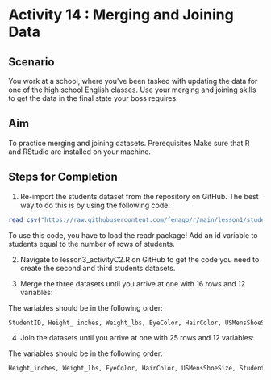 # Activity 14 : Merging and Joining Data
## Scenario

You work at a school, where you've been tasked with updating the data for one of the high school English classes. Use your merging and joining skills to get the data in the final state your boss requires.

## Aim

To practice merging and joining datasets. Prerequisites Make sure that R and RStudio are installed on your machine.

## Steps for Completion

1. Re-import the students dataset from the repository on GitHub. The best way to do this is by using the following code:
```r
read_csv("https://raw.githubusercontent.com/fenago/r/main/lesson1/students.csv")
```

To use this code, you have to load the readr package!
Add an id variable to students equal to the number of rows of students.

2. Navigate to lesson3_activityC2.R on GitHub to get the code you need to create the second and third students datasets.

3. Merge the three datasets until you arrive at one with 16 rows and 12 variables:

The variables should be in the following order: 

```r
StudentID, Height_ inches, Weight_lbs, EyeColor, HairColor, USMensShoeSize, Gender, Grade, Sport, HomeroomTeacher, ACTScore, CollegePlans.
```

4. Join the datasets until you arrive at one with 25 rows and 12 variables:

The variables should be in the following order: 

```r
Height_inches, Weight_lbs, EyeColor, HairColor, USMensShoeSize, StudentID, HomeroomTeacher, ACTScore, CollegePlans, Gender, Grade, Sport.
```
